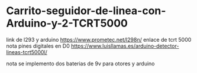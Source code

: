 # Carrito-seguidor-de-linea-con-Arduino-y-2-TCRT5000

link de  l293 y arduino
https://www.prometec.net/l298n/
enlace de tcrt 5000 nota pines digitales en D0 
https://www.luisllamas.es/arduino-detector-lineas-tcrt5000l/

nota  se implemento dos baterias de 9v para otores y arduino
